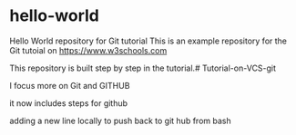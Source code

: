 # hello-world
Hello World repository for Git tutorial
This is an example repository for the Git tutoial on https://www.w3schools.com

This repository is built step by step in the tutorial.# Tutorial-on-VCS-git

I focus more on Git and GITHUB

it now includes steps for github

adding a new line locally to push back to git hub from bash
